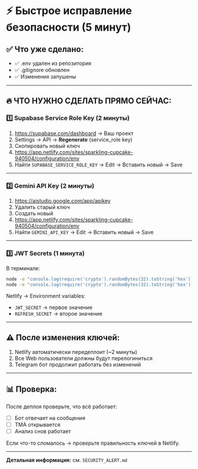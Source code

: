 # ⚡ Быстрое исправление безопасности (5 минут)

## ✅ Что уже сделано:
- ✅ .env удален из репозитория
- ✅ .gitignore обновлен
- ✅ Изменения запушены

---

## 🔥 ЧТО НУЖНО СДЕЛАТЬ ПРЯМО СЕЙЧАС:

### 1️⃣ Supabase Service Role Key (2 минуты)

1. https://supabase.com/dashboard → Ваш проект
2. Settings → API → **Regenerate** (service_role key)
3. Скопировать новый ключ
4. https://app.netlify.com/sites/sparkling-cupcake-940504/configuration/env
5. Найти `SUPABASE_SERVICE_ROLE_KEY` → Edit → Вставить новый → Save

---

### 2️⃣ Gemini API Key (2 минуты)

1. https://aistudio.google.com/app/apikey
2. Удалить старый ключ
3. Создать новый
4. https://app.netlify.com/sites/sparkling-cupcake-940504/configuration/env
5. Найти `GEMINI_API_KEY` → Edit → Вставить новый → Save

---

### 3️⃣ JWT Secrets (1 минута)

В терминале:
```bash
node -e "console.log(require('crypto').randomBytes(32).toString('hex'))"
node -e "console.log(require('crypto').randomBytes(32).toString('hex'))"
```

Netlify → Environment variables:
- `JWT_SECRET` → первое значение
- `REFRESH_SECRET` → второе значение

---

## ⚠️ После изменения ключей:

1. Netlify автоматически передеплоит (~2 минуты)
2. Все Web пользователи должны будут перелогиниться
3. Telegram бот продолжит работать без изменений

---

## 📊 Проверка:

После деплоя проверьте, что всё работает:
- [ ] Бот отвечает на сообщения
- [ ] TMA открывается
- [ ] Анализ снов работает

Если что-то сломалось → проверьте правильность ключей в Netlify.

---

**Детальная информация:** см. `SECURITY_ALERT.md`

